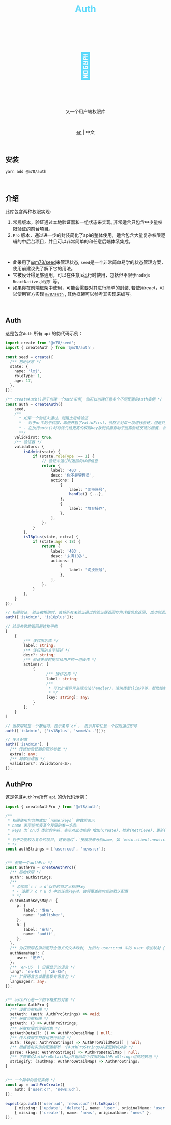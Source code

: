 <h1 align="center" style="color: #61dafb;">Auth</h1>
<h1 align="center" style="font-size: 80px;color:#61dafb">🥜</h1>

<br>

<p align="center">又一个用户端权限库</p>

<br>

<p align="center">
    <a href="./readme.md">en</a> | 
    <span>中文</span>
</p>


<br>

## 安装

```shell
yarn add @m78/auth
```

<br>



## 介绍

此库包含两种权限实现:

1. 常规版本，验证通过本地验证器和一组状态来实现, 非常适合只包含中少量权限验证的前台项目。
2. `Pro` 版本，通过进一步的封装简化了api的整体使用，适合包含大量复杂权限逻辑的中后台项目，并且可以非常简单的和任意后端体系集成。

<br>

* 此采用了[@m78/seed](https://github.com/m78-core/seed)来管理状态, `seed`是一个非常简单易学的状态管理方案，使用前建议先了解下它的用法。
* 它被设计得足够通用，可以在任意js运行时使用，包括但不限于`nodejs` `ReactNative` `小程序 `等。
* 如果你在前端框架中使用，可能会需要对其进行简单的封装, 若使用react，可以使用官方实现  [`m78/auth`](http://llixianjie.gitee.io/m78/docs/utils/auth) , 其他框架可以参考其实现来编写。

<br>


## Auth

这是包含`Auth` 所有 `api` 的伪代码示例：

```ts
import create from '@m78/seed';
import { createAuth } from '@m78/auth';

const seed = create({
  /** 初始状态 */
  state: {
    name: 'lxj',
    roleType: 1,
    age: 17,
  },
});

/** createAuth()用于创建一个Auth实例, 你可以创建任意多个不同配置的Auth实例 */
const auth = createAuth({
    seed,
    /**
      * 如果一个验证未通过，则阻止后续验证
      * - 对于or中的子权限，即使开启了validFirst，依然会对每一项进行验证，但是只会返回第一个
      * - 在执行auth()时将优先级更高的权限key放到前面有助于提高验证反馈的精度, 如 login > publisher, 因为publisher状态是以login为前提的
      **/
    validFirst: true,
    /** 验证器 */
    validators: {
        isAdmin(state) {
            if (state.roleType !== 1) {
                // 验证未通过时返回的详细信息
                return {
                    label: '403',
                    desc: '你不是管理员',
                    actions: [
                        {
                            label: '切换账号',
                            handle() {...},
                        },
                        {
                            label: '放弃操作',
                        },
                    ],
                };
            }
        },
        is18plus(state, extra) {
            if (state.age < 18) {
                return {
                    label: '403',
                    desc: '未满18岁',
                    actions: [
                        {
                            label: '切换账号',
                        },
                    ],
                };
            }
        },
    }
});

// 权限验证, 验证被拒绝时，会将所有未验证通过的验证器返回作为详细信息返回, 成功则返回null
auth(['isAdmin', 'is18plus']);

// 验证失败的返回是这样子的
[
    {
        /** 该权限名称 */
        label: string;
        /** 该权限的文字描述 */
        desc?: string;
        /** 验证失败时提供给用户的一组操作 */
        actions?: [
			{
                  /** 操作名称 */
                  label: string;
                  /**
                   * 可以扩展异常处理方法(handler)，渲染类型(link)等，帮助控制具体的显示
                   * */
                  [key: string]: any;
            }
        ];
	}
]

// 当权限项是一个数组时，表示条件`or`， 表示其中任意一个权限通过即可
auth(['isAdmin', ['is18plus', 'someVa..']]);

// 传入配置
auth(['isAdmin'], {
  /** 传递给验证器的额外参数 */
  extra?: any;
  /** 局部验证器 */
  validators?: Validators<S>;
});
```



## AuthPro

这是包含`AuthPro`所有 `api` 的伪代码示例：

```ts
import { createAuthPro } from '@m78/auth';

/**
 * 权限使用包含格式如 `name:keys` 的数组表示
 * name 表示能代表某个权限的唯一名称
 * keys 为`crud`类似的字符，表示对此功能的 增加(Create)、检索(Retrieve)、更新(Update)和删除(Delete)权限，keys中也可能包含用户自定义的key
 *
 * 对于功能较为复杂的项目, 建议通过`.`按模块来分割name，如 `main.client.news:crud`
 * */
const authStrings = ['user:cud', 'news:cr'];


/** 创建一个authPro */
const authPro = createAuthPro({
  /** 初始权限 */
  auth?: authStrings;
  /**
   * 添加除`c r u d`以外的自定义权限key
   * - 设置了 c r u d 中的任意key时，会将覆盖掉内部的默认配置
   * */
  customAuthKeysMap?: {
     p: {
        label: '发布',
        name: 'publisher',
     },
     a: {         
       	label: '审批',
        name: 'audit',
     },
  },
  /** 为权限限名添加更符合语义的文本映射, 比如为 user:crud 中的 user 添加映射 { user: '用户' } */
  authNameMap?: {
     user: '用户',
  };
  /** 'en-US' | 设置显示的语言 */
  lang?: 'en-US' | 'zh-CN';
  /** 扩展语言包或覆盖现有语言包 */
  languages?: any;
});


/** authPro是一个如下格式的对象 */
interface AuthPro {
  /** 设置当前权限 */
  setAuth: (auth: AuthProStrings) => void;
  /** 获取当前权限 */
  getAuth: () => AuthProStrings;
  /** 获取权限的详细对象 */
  getAuthDetail: () => AuthProDetailMap | null;
  /** 传入权限字符数组进行验证 */
  auth: (keys: AuthProStrings) => AuthProValidMeta[] | null;
  /** 根据当前实例的配置解析一个AuthProStrings并返回解析对象 */
  parse: (keys: AuthProStrings) => AuthProDetailMap | null;
  /** 字符串化AuthProDetailMap并返回每个权限的AuthProStrings组成的数组 */
  stringify: (authMap: AuthProDetailMap) => AuthProStrings;
}


/** 一个简单的验证实例 */
const ap = authProCreate({
    auth: ['user:cr', 'news:ud'],
});

expect(ap.auth(['user:ud', 'news:cud'])).toEqual([
    { missing: ['update', 'delete'], name: 'user', originalName: 'user' },
    { missing: ['create'], name: 'news', originalName: 'news' },
]);
```











